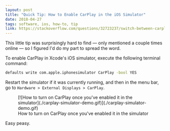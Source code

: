 ```yaml
---
layout: post
title: "Quick Tip: How to Enable CarPlay in the iOS Simulator"
date: 2018-04-27
tags: software, ios, how-to, tip
link: https://stackoverflow.com/questions/32723237/switch-between-carplay-and-regular-window-in-ios-simulator
---
```


This little tip was surprisingly hard to find — only mentioned a couple times online — so I figured I'd do my part to spread the word.

To enable CarPlay in Xcode's iOS simulator, execute the following terminal command:

```bash
defaults write com.apple.iphonesimulator CarPlay -bool YES
```

Restart the simulator if it was currently running, and then in the menu bar, go to `Hardware > External Displays > CarPlay`.

<figure class="image">
	[![How to turn on CarPlay once you've enabled it in the simulator](./carplay-simulator-demo.gif)](./carplay-simulator-demo.gif)
	<figcaption>How to turn on CarPlay once you've enabled it in the simulator</figcaption>
</figure>

Easy peasy.
